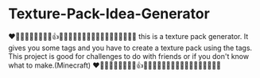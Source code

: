 # Texture-Pack-Idea-Generator
❤🧡💛💚💙💜🤎🖤🤍👍😀😁😁😂🤣😃😄😅🎈🎆🎇🧨🧨✨🎉🎊🎊
this is a texture pack generator. It gives you some tags and you have to create a texture pack using the tags. This project is good for challenges to do with friends or if you don't know what to make.(Minecraft)
❤🧡💛💚💙💜🤎🖤🤍👍😀😁😁😂🤣😃😄😅🎈🎆🎇🧨🧨✨🎉🎊🎊
